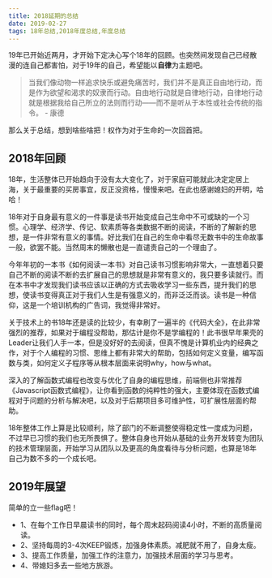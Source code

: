 ```yaml
---
title: 2018延期的总结
date: 2019-02-27
tags: 18年总结,2018年度总结,年度总结
---
```

19年已开始近两月，才开始下定决心写个18年的回顾。也突然间发现自己已经散漫的连自己都害怕，对于19年的自己，希望能以**自律**为主题吧。

> 当我们像动物一样追求快乐或避免痛苦时，我们并不是真正自由地行动，而是作为欲望和渴求的奴隶而行动。自由地行动就是自律地行动，自律地行动就是根据我给自己所立的法则而行动——而不是听从于本性或社会传统的指令。 \- 康德

那么关于总结，想到啥些啥把！权作为对于生命的一次回首把。

## 2018年回顾

18年，生活整体已开始趋向于没有太大变化了，对于家庭可能就此决定定居上海，关于最重要的买房事宜，反正没资格，慢慢来吧。在此也感谢媳妇的开明，哈哈！

18年对于自身最有意义的一件事是读书开始变成自己生命中不可或缺的一个习惯。心理学、经济学、传记、软素质等各类数据不断的阅读，不断的了解新的思想，是一件非常有意义的事情。好比我们在自己的生命中看尽无数书中的生命故事一般，欲罢不能。当然周末的懒散也是一直谴责自己的一个理由了。

今年年初的一本书《如何阅读一本书》对自己读书习惯影响非常大，一直想着只要自己不断的阅读不断的去扩展自己的思想就是非常有意义的，我只要多读就行。而在本书中才发现我们读书应该以正确的方式去吸收学习一些东西，提升我们的思想，使读书变得真正对于我们人生是有强意义的，而非泛泛而谈。读书是一种信仰，这是一个培训机构的广告词，我觉得非常好。

关于技术上的书18年还是读的比较少，有幸刷了一遍半的《代码大全》，在此非常强烈的推荐，如果对于编程没帮助，那估计是你不是学编程的！此书很早年果壳的Leader让我们人手一本，但是没好好的去阅读，但真不愧是计算机业内的经典之作，对于个人编程的习惯、思维上都有非常大的帮助，包括如何定义变量，编写函数与类，如何定义子程序等从根本层面来说明why，how与what。

深入的了解函数式编程也改变与优化了自身的编程思维，前端侧也非常推荐《Javascript函数式编程》，让你看到函数的纯粹性的强大，主要体现在函数式编程对于问题的分析与解决吧，以及对于后期项目多可维护性，可扩展性层面的帮助。

18年整体工作上算是比较顺利，除了部门的不断调整使得稳定性一度成为问题，不过早已习惯的我们也无所畏惧了。整体自身也开始从基础的业务开发转变为团队的技术管理层面，开始学习从团队以及更高的角度看待与分析问题，也算是18年自己为数不多的一个成长吧。

## 2019年展望

简单的立一些flag吧！
- 1、在每个工作日早晨读书的同时，每个周末起码阅读4小时，不断的高质量阅读。
- 2、坚持每周的3-4次KEEP锻炼，加强身体素质。减肥就不用了，自身太瘦。
- 3、提高工作质量，加强工作的注意力，加强技术层面的学习与思考。
- 4、带媳妇多去一些地方旅游。
